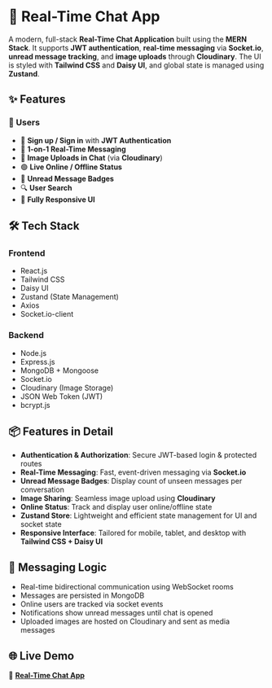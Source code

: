 # 💬 Real-Time Chat App

A modern, full-stack **Real-Time Chat Application** built using the **MERN Stack**. It supports **JWT authentication**, **real-time messaging** via **Socket.io**, **unread message tracking**, and **image uploads** through **Cloudinary**. The UI is styled with **Tailwind CSS** and **Daisy UI**, and global state is managed using **Zustand**.

## ✨ Features

### 👥 Users

- 🔐 **Sign up / Sign in** with **JWT Authentication**
- 💬 **1-on-1 Real-Time Messaging**
- 📸 **Image Uploads in Chat** (via **Cloudinary**)
- 🟢 **Live Online / Offline Status**
- 🔔 **Unread Message Badges**
- 🔍 **User Search**
- 📱 **Fully Responsive UI**

## 🛠️ Tech Stack

### Frontend

- React.js
- Tailwind CSS
- Daisy UI
- Zustand (State Management)
- Axios
- Socket.io-client

### Backend

- Node.js
- Express.js
- MongoDB + Mongoose
- Socket.io
- Cloudinary (Image Storage)
- JSON Web Token (JWT)
- bcrypt.js

## 📦 Features in Detail

- **Authentication & Authorization**: Secure JWT-based login & protected routes
- **Real-Time Messaging**: Fast, event-driven messaging via **Socket.io**
- **Unread Message Badges**: Display count of unseen messages per conversation
- **Image Sharing**: Seamless image upload using **Cloudinary**
- **Online Status**: Track and display user online/offline state
- **Zustand Store**: Lightweight and efficient state management for UI and socket state
- **Responsive Interface**: Tailored for mobile, tablet, and desktop with **Tailwind CSS + Daisy UI**

## 🔔 Messaging Logic

- Real-time bidirectional communication using WebSocket rooms
- Messages are persisted in MongoDB
- Online users are tracked via socket events
- Notifications show unread messages until chat is opened
- Uploaded images are hosted on Cloudinary and sent as media messages

## 🌐 Live Demo

🔗 **[Real-Time Chat App](https://realtime-chat-app-57d0.onrender.com)**